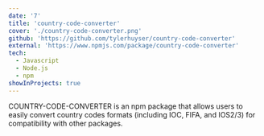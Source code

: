```yaml
---
date: '7'
title: 'country-code-converter'
cover: './country-code-converter.png'
github: 'https://github.com/tylerhuyser/country-code-converter'
external: 'https://www.npmjs.com/package/country-code-converter'
tech:
  - Javascript
  - Node.js
  - npm
showInProjects: true
---
```


COUNTRY-CODE-CONVERTER is an npm package that allows users to easily convert country codes formats (including IOC, FIFA, and IOS2/3) for compatibility with other packages.
